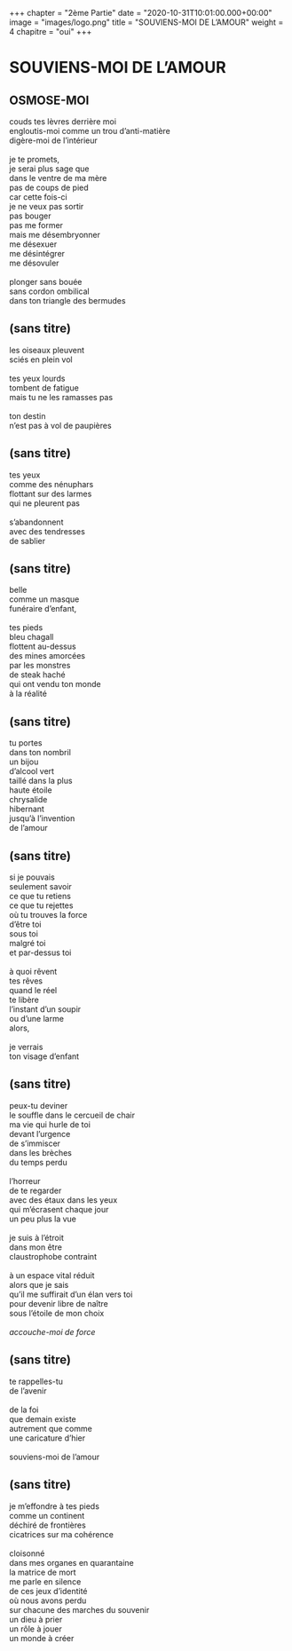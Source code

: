 +++
chapter = "2ème Partie"
date = "2020-10-31T10:01:00.000+00:00"
image = "images/logo.png"
title = "SOUVIENS-MOI DE L’AMOUR"
weight = 4
chapitre = "oui"
+++

# SOUVIENS-MOI DE L’AMOUR
## OSMOSE-MOI
couds tes lèvres derrière moi \
engloutis-moi comme un trou d’anti-matière \
digère-moi de l’intérieur \
\
je te promets, \
je serai plus sage que \
dans le ventre de ma mère \
pas de coups de pied \
car cette fois-ci \
je ne veux pas sortir \
pas bouger \
pas me former \
mais me désembryonner \
me désexuer \
me désintégrer \
me désovuler \
\
plonger sans bouée \
sans cordon ombilical \
dans ton triangle des bermudes

## (sans titre)
les oiseaux pleuvent \
sciés en plein vol \
\
tes yeux lourds \
tombent de fatigue \
mais tu ne les ramasses pas \
\
ton destin \
n’est pas à vol de paupières

## (sans titre)
tes yeux \
comme des nénuphars \
flottant sur des larmes \
qui ne pleurent pas \
\
s’abandonnent \
avec des tendresses \
de sablier

## (sans titre)
belle \
comme un masque \
funéraire d’enfant, \
\
tes pieds \
bleu chagall \
flottent au-dessus \
des mines amorcées \
par les monstres \
de steak haché \
qui ont vendu ton monde \
à la réalité

## (sans titre)
tu portes \
dans ton nombril \
un bijou \
d’alcool vert \
taillé dans la plus \
haute étoile \
chrysalide \
hibernant \
jusqu’à l’invention \
de l’amour

## (sans titre)
si je pouvais \
seulement savoir \
ce que tu retiens \
ce que tu rejettes \
où tu trouves la force \
d’être toi \
sous toi \
malgré toi \
et par-dessus toi \
\
à quoi rêvent \
tes rêves \
quand le réel \
te libère \
l’instant d’un soupir \
ou d’une larme \
alors, \
\
je verrais \
ton visage d’enfant

## (sans titre)
peux-tu deviner \
le souffle dans le cercueil de chair \
ma vie qui hurle de toi \
devant l’urgence \
de s’immiscer \
dans les brèches \
du temps perdu \
\
l’horreur \
de te regarder \
avec des étaux dans les yeux \
qui m’écrasent chaque jour \
un peu plus la vue \
\
je suis à l’étroit \
dans mon être \
claustrophobe contraint \
\
à un espace vital réduit \
alors que je sais \
qu’il me suffirait d’un élan vers toi \
pour devenir libre de naître \
sous l’étoile de mon choix \
\
*accouche-moi de force*

## (sans titre)
te rappelles-tu \
de l’avenir \
\
de la foi \
que demain existe \
autrement que comme \
une caricature d’hier \
\
souviens-moi de l’amour

## (sans titre)
je m’effondre à tes pieds \
comme un continent \
déchiré de frontières \
cicatrices sur ma cohérence \
\
cloisonné \
dans mes organes en quarantaine \
la matrice de mort \
me parle en silence \
de ces jeux d’identité \
où nous avons perdu \
sur chacune des marches du souvenir \
un dieu à prier \
un rôle à jouer \
un monde à créer




